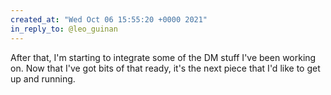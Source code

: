 ```yaml
---
created_at: "Wed Oct 06 15:55:20 +0000 2021"
in_reply_to: @leo_guinan
---
```


After that, I'm starting to integrate some of the DM stuff I've been working on. Now that I've got bits of that ready, it's the next piece that I'd like to get up and running.